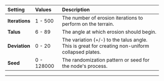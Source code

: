 | Setting        | Values     | Description                                                                                      |
| :------------- | :--------- | :----------------------------------------------------------------------------------------------- |
| **Iterations** | 1 - 500    | The number of erosion iterations to perform on the terrain.                                      |
| **Talus**      | 6 - 89     | The angle at which erosion should begin.                                                         |
| **Deviation**  | 0 - 20     | The variation (+/-) to the talus angle. This is great for creating non-uniform collapsed plates. |
| **Seed**       | 0 - 128000 | The randomization pattern or seed for the node's process.                                        |

***

<!--examples-->
